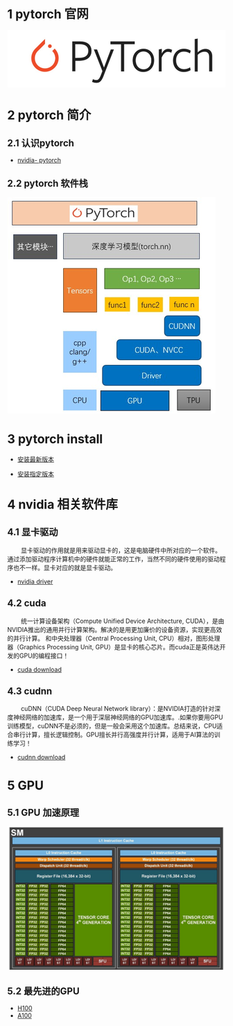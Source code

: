 # 1 pytorch 官网
[![pytorch Official website](images/pytorch-figure2.jpg)](https://pytorch.org/)
  
# 2 pytorch 简介
## 2.1 认识pytorch
- [nvidia- pytorch](https://www.nvidia.cn/glossary/data-science/pytorch/)

## 2.2 pytorch 软件栈
![figure3](images/pytorch-figure3.jpg)

# 3 pytorch install
- [安装最新版本](https://pytorch.org/)

- [安装指定版本](https://pytorch.org/get-started/previous-versions/)

# 4 nvidia 相关软件库
## 4.1 显卡驱动
&nbsp;&nbsp;&nbsp;&nbsp;&nbsp;&nbsp;&nbsp;&nbsp;显卡驱动的作用就是用来驱动显卡的，这是电脑硬件中所对应的一个软件。通过添加驱动程序计算机中的硬件就能正常的工作，当然不同的硬件使用的驱动程序也不一样。显卡对应的就是显卡驱动。<br>

- [nvidia driver](https://www.nvidia.cn/Download/Find.aspx?lang=cn)

## 4.2 cuda
&nbsp;&nbsp;&nbsp;&nbsp;&nbsp;&nbsp;&nbsp;&nbsp;统一计算设备架构（Compute Unified Device Architecture, CUDA），是由NVIDIA推出的通用并行计算架构。解决的是用更加廉价的设备资源，实现更高效的并行计算。 和中央处理器（Central Processing Unit, CPU）相对，图形处理器（Graphics Processing Unit, GPU）是显卡的核心芯片。而cuda正是英伟达开发的GPU的编程接口！<br>

- [cuda download](https://developer.nvidia.com/cuda-toolkit-archive)

## 4.3 cudnn
&nbsp;&nbsp;&nbsp;&nbsp;&nbsp;&nbsp;&nbsp;&nbsp;cuDNN（CUDA Deep Neural Network library）：是NVIDIA打造的针对深度神经网络的加速库，是一个用于深层神经网络的GPU加速库。.如果你要用GPU训练模型，cuDNN不是必须的，但是一般会采用这个加速库。总结来说，CPU适合串行计算，擅长逻辑控制。GPU擅长并行高强度并行计算，适用于AI算法的训练学习！<br>

- [cudnn download](https://developer.nvidia.com/rdp/cudnn-archive)

# 5 GPU 
## 5.1 GPU 加速原理
![H100 SM](images/pytorch-figure1.jpg)

## 5.2 最先进的GPU
- [H100](https://resources.nvidia.com/en-us-tensor-core)
- [A100](https://www.nvidia.com/content/dam/en-zz/Solutions/Data-Center/HGX/a100-80gb-hgx-a100-datasheet-us-nvidia-1485640-r6-web.pdf)
